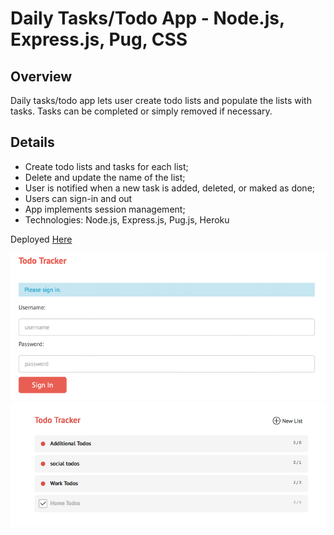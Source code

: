 # Daily Tasks/Todo App - Node.js, Express.js, Pug, CSS

## Overview
Daily tasks/todo app lets user create todo lists and populate the lists with tasks. Tasks can be completed or simply removed if necessary.

## Details
- Create todo lists and tasks for each list;
- Delete and update the name of the list;
- User is notified when a new task is added, deleted, or maked as done;
- Users can sign-in and out
- App implements session management;
- Technologies: Node.js, Express.js, Pug.js, Heroku

Deployed [Here](https://thawing-springs-67929.herokuapp.com/users/signin)

![login page](./public/images/login-page.png)
![todo list](./public/images/todo-list.png)

